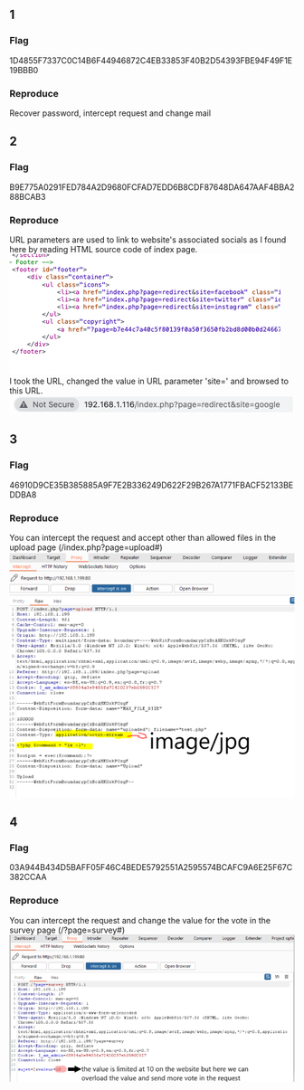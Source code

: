 ## 1
### Flag
1D4855F7337C0C14B6F44946872C4EB33853F40B2D54393FBE94F49F1E19BBB0

### Reproduce
Recover password, intercept request and change mail

## 2
### Flag
B9E775A0291FED784A2D9680FCFAD7EDD6B8CDF87648DA647AAF4BBA288BCAB3

### Reproduce
URL parameters are used to link to website's associated socials as I found here by reading HTML source code of index page.<br>
![](/images/3.png)<br>
I took the URL, changed the value in URL parameter 'site=' and browsed to this URL.<br>
![](/images/2.png)<br>

## 3
### Flag
46910D9CE35B385885A9F7E2B336249D622F29B267A1771FBACF52133BEDDBA8
### Reproduce
You can intercept the request and accept other than allowed files in the upload page (/index.php?page=upload#)
![](/images/4.png)<br>

## 4
### Flag
03A944B434D5BAFF05F46C4BEDE5792551A2595574BCAFC9A6E25F67C382CCAA
### Reproduce
You can intercept the request and change the value for the vote in the survey page (/?page=survey#)
![](/images/5.png)<br>
